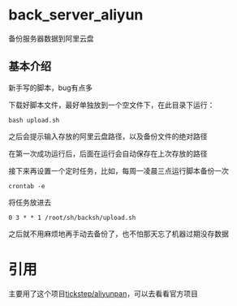 # back_server_aliyun
备份服务器数据到阿里云盘

## 基本介绍
新手写的脚本，bug有点多

下载好脚本文件，最好单独放到一个空文件下，在此目录下运行：

`bash upload.sh`

之后会提示输入存放的阿里云盘路径，以及备份文件的绝对路径


在第一次成功运行后，后面在运行会自动保存在上次存放的路径

接下来再设置一个定时任务，比如，每周一凌晨三点运行脚本备份一次

`crontab -e`

将任务放进去

`0 3 * * 1 /root/sh/backsh/upload.sh`

之后就不用麻烦地再手动去备份了，也不怕那天忘了机器过期没存数据

# 引用
主要用了这个项目[tickstep/aliyunpan](https://github.com/tickstep/aliyunpan)，可以去看看官方项目
